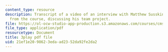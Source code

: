 ```yaml
---
content_type: resource
description: Transcript of a video of an interview with Matthew Susskind, a student
  from the course, discussing his team project.
file: https://ol-ocw-studio-app-production.s3.amazonaws.com/courses/cms-611j-creating-video-games-fall-2014/21ef1e2098623edaad2352da92fe2da2_uX-D5Q_5v4A.pdf
file_type: application/pdf
resourcetype: Document
title: 3play pdf file
uid: 21ef1e20-9862-3eda-ad23-52da92fe2da2
---
```

